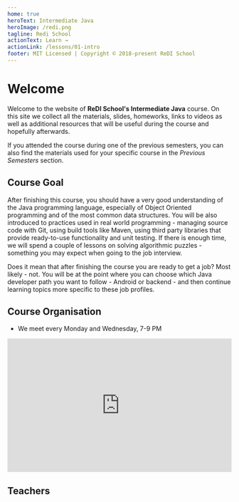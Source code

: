 ```yaml
---
home: true
heroText: Intermediate Java
heroImage: /redi.png
tagline: Redi School
actionText: Learn →
actionLink: /lessons/01-intro
footer: MIT Licensed | Copyright © 2018-present ReDI School
---
```


# Welcome

Welcome to the website of **ReDI School's Intermediate Java** course. On this site we collect all the materials, slides, homeworks, links to videos as well as additional resources that will be useful during the course and hopefully afterwards.

If you attended the course during one of the previous semesters, you can also find the materials used for your specific course in the _Previous Semesters_ section.

## Course Goal

After finishing this course, you should have a very good understanding of the Java programming language, especially of Object Oriented programming and of the most common data structures. You will be also introduced to practices used in real world programming - managing source code with Git, using build tools like Maven, using third party libraries that provide ready-to-use functionality and unit testing. If there is enough time, we will spend a couple of lessons on solving algorithmic puzzles - something you may expect when going to the job interview.

Does it mean that after finishing the course you are ready to get a job? Most likely - not. You will be at the point where you can choose which Java developer path you want to follow - Android or backend - and then continue learning topics more specific to these job profiles.

## Course Organisation

- We meet every Monday and Wednesday, 7-9 PM

<div class="mapouter"><div class="gmap_canvas"><iframe style="width:100%" height="300" id="gmap_canvas" src="https://maps.google.com/maps?q=Digitales%20Lernzentrum%20Berlin%20Kemperpl.%201%2C%2010785%20Berlin&t=&z=17&ie=UTF8&iwloc=&output=embed" frameborder="0" scrolling="no" marginheight="0" marginwidth="0"></iframe></div></div>

## Teachers

<AllTeachers></AllTeachers>